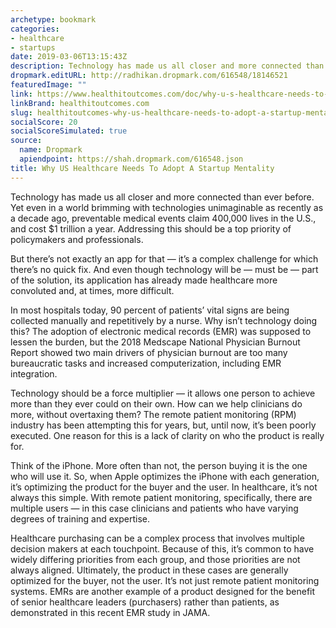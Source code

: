 ```yaml
---
archetype: bookmark
categories:
- healthcare
- startups
date: 2019-03-06T13:15:43Z
description: Technology has made us all closer and more connected than ever before.
dropmark.editURL: http://radhikan.dropmark.com/616548/18146521
featuredImage: ""
link: https://www.healthitoutcomes.com/doc/why-u-s-healthcare-needs-to-adopt-a-startup-mentality-0001
linkBrand: healthitoutcomes.com
slug: healthitoutcomes-why-us-healthcare-needs-to-adopt-a-startup-mentality
socialScore: 20
socialScoreSimulated: true
source:
  name: Dropmark
  apiendpoint: https://shah.dropmark.com/616548.json
title: Why US Healthcare Needs To Adopt A Startup Mentality
---
```

Technology has made us all closer and more connected than ever before. Yet even in a world brimming with technologies unimaginable as recently as a decade ago, preventable medical events claim 400,000 lives in the U.S., and cost $1 trillion a year. Addressing this should be a top priority of policymakers and professionals.

But there’s not exactly an app for that — it’s a complex challenge for which there’s no quick fix. And even though technology will be — must be — part of the solution, its application has already made healthcare more convoluted and, at times, more difficult.

In most hospitals today, 90 percent of patients’ vital signs are being collected manually and repetitively by a nurse. Why isn’t technology doing this? The adoption of electronic medical records (EMR) was supposed to lessen the burden, but the 2018 Medscape National Physician Burnout Report showed two main drivers of physician burnout are too many bureaucratic tasks and increased computerization, including EMR integration.

Technology should be a force multiplier — it allows one person to achieve more than they ever could on their own. How can we help clinicians do more, without overtaxing them? The remote patient monitoring (RPM) industry has been attempting this for years, but, until now, it’s been poorly executed. One reason for this is a lack of clarity on who the product is really for.

Think of the iPhone. More often than not, the person buying it is the one who will use it. So, when Apple optimizes the iPhone with each generation, it’s optimizing the product for the buyer and the user. In healthcare, it’s not always this simple. With remote patient monitoring, specifically, there are multiple users — in this case clinicians and patients who have varying degrees of training and expertise.

Healthcare purchasing can be a complex process that involves multiple decision makers at each touchpoint. Because of this, it’s common to have widely differing priorities from each group, and those priorities are not always aligned. Ultimately, the product in these cases are generally optimized for the buyer, not the user. It’s not just remote patient monitoring systems. EMRs are another example of a product designed for the benefit of senior healthcare leaders (purchasers) rather than patients, as demonstrated in this recent EMR study in JAMA.

